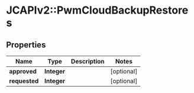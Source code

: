 # JCAPIv2::PwmCloudBackupRestores

## Properties
Name | Type | Description | Notes
------------ | ------------- | ------------- | -------------
**approved** | **Integer** |  | [optional] 
**requested** | **Integer** |  | [optional] 

